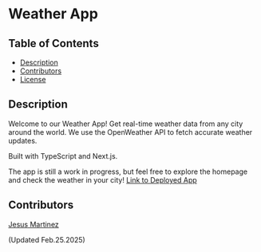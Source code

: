 # Weather App

## Table of Contents

- [Description](#description)
- [Contributors](#contributors)
- [License](#license)

## Description

Welcome to our Weather App! Get real-time weather data from any city around the world.
We use the OpenWeather API to fetch accurate weather updates.

Built with TypeScript and Next.js.

The app is still a work in progress, but feel free to explore the homepage and check the weather in your city!
[Link to Deployed App](https://01weather-map.vercel.app/)


## Contributors
[Jesus Martinez](https://github.com/jmds1)





(Updated Feb.25.2025)

